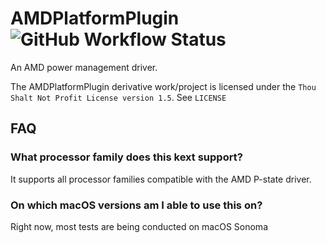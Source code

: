 # AMDPlatformPlugin ![GitHub Workflow Status](https://img.shields.io/github/actions/workflow/status/NootInc/AMDPlatformPlugin/main.yml?branch=master&logo=github&style=for-the-badge)

An AMD power management driver.

The AMDPlatformPlugin derivative work/project is licensed under the `Thou Shalt Not Profit License version 1.5`. See `LICENSE`

## FAQ

### What processor family does this kext support?

It supports all processor families compatible with the AMD P-state driver.

### On which macOS versions am I able to use this on?

Right now, most tests are being conducted on macOS Sonoma
